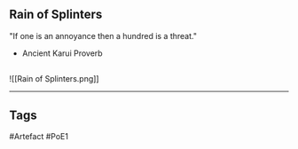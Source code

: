## Rain of Splinters
"If one is an annoyance
then a hundred is a threat."
- Ancient Karui Proverb
##
![[Rain of Splinters.png]]

---
## Tags
#Artefact
#PoE1